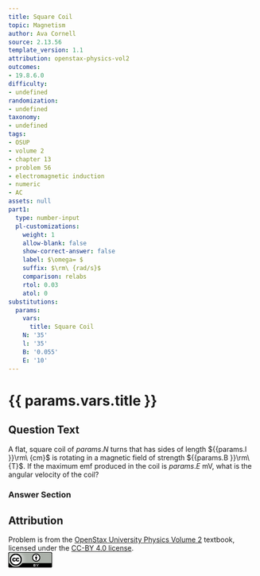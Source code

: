 ```yaml
---
title: Square Coil
topic: Magnetism
author: Ava Cornell
source: 2.13.56
template_version: 1.1
attribution: openstax-physics-vol2
outcomes:
- 19.8.6.0
difficulty:
- undefined
randomization:
- undefined
taxonomy:
- undefined
tags:
- OSUP
- volume 2
- chapter 13
- problem 56
- electromagnetic induction
- numeric
- AC
assets: null
part1:
  type: number-input
  pl-customizations:
    weight: 1
    allow-blank: false
    show-correct-answer: false
    label: $\omega= $
    suffix: $\rm\ {rad/s}$
    comparison: relabs
    rtol: 0.03
    atol: 0
substitutions:
  params:
    vars:
      title: Square Coil
    N: '35'
    l: '35'
    B: '0.055'
    E: '10'
---
```

# {{ params.vars.title }}

## Question Text

A flat, square coil of ${{params.N }}$ turns that has sides of length ${{params.l }}\rm\ {cm}$ is rotating in a magnetic field of strength ${{params.B }}\rm\ {T}$. If the maximum emf produced in the coil is ${{params.E }}\textrm{ mV}$, what is the angular velocity of the coil?

### Answer Section

## Attribution

Problem is from the [OpenStax University Physics Volume 2](https://openstax.org/details/books/university-physics-volume-2) textbook, licensed under the [CC-BY 4.0 license](https://creativecommons.org/licenses/by/4.0/).<br>![Image representing the Creative Commons 4.0 BY license.](https://raw.githubusercontent.com/firasm/bits/master/by.png)